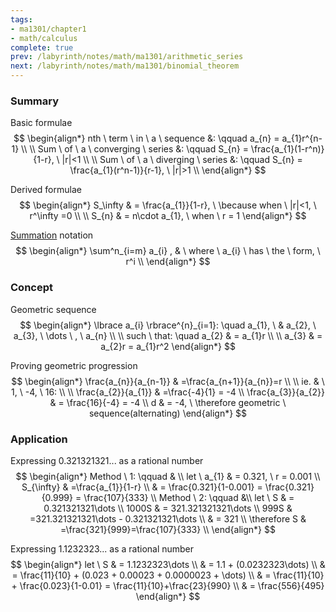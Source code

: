 ```yaml
---
tags:
- ma1301/chapter1
- math/calculus
complete: true
prev: /labyrinth/notes/math/ma1301/arithmetic_series
next: /labyrinth/notes/math/ma1301/binomial_theorem
---
```

   
### Summary
Basic formulae
$$
\begin{align*}
nth \ term \ in \ a \ sequence &: \qquad a_{n} = a_{1}r^{n-1} \\
\\
Sum \ of \ a \ converging \ series &: \qquad S_{n} = \frac{a_{1}(1-r^n)}{1-r}, \ |r|<1 \\
\\
Sum \ of \ a \ diverging \ series &: \qquad S_{n} = \frac{a_{1}(r^n-1)}{r-1}, \ |r|>1 \\
\end{align*}
$$

Derived formulae
$$
\begin{align*}
S_\infty & = \frac{a_{1}}{1-r}, \ \because when \ |r|<1, \ r^\infty =0 \\
\\
S_{n} & = n\cdot a_{1}, \ when \ r = 1
\end{align*}
$$

[Summation](/labyrinth/notes/math/math_fundementals/summation_notation) notation
$$
\begin{align*}
\sum^n_{i=m} a_{i} , & \ where \ a_{i} \ has \ the \ form, \ r^i \\
\end{align*}
$$
### Concept
Geometric sequence
$$
\begin{align*}
\lbrace a_{i} \rbrace^{n}_{i=1}: \quad a_{1}, \ & a_{2}, \ a_{3}, \ \dots \ , \ a_{n} \\
\\
such \ that: \quad a_{2} & = a_{1}r \\
\\
a_{3} & = a_{2}r = a_{1}r^2
\end{align*}
$$

Proving geometric progression
$$
\begin{align*}
\frac{a_{n}}{a_{n-1}} & =\frac{a_{n+1}}{a_{n}}=r \\
\\
ie. & \ 1, \ -4, \ 16: \\
\\
\frac{a_{2}}{a_{1}} & =\frac{-4}{1} = -4 \\
\frac{a_{3}}{a_{2}} & = \frac{16}{-4} = -4 \\
d & = -4, \ \therefore geometric \ sequence(alternating)
\end{align*}
$$
### Application
Expressing 0.321321321... as a rational number
$$
\begin{align*}
Method \ 1: \qquad & \\
let \ a_{1} & = 0.321, \ r = 0.001 \\
S_{\infty} & =\frac{a_{1}}{1-r} \\
& = \frac{0.321}{1-0.001} = \frac{0.321}{0.999} = \frac{107}{333}
\\
Method \ 2: \qquad &\\
let \ S & = 0.321321321\dots \\
1000S & = 321.321321321\dots  \\
999S & =321.321321321\dots - 0.321321321\dots \\
& = 321 \\
\therefore S & =\frac{321}{999}=\frac{107}{333} \\ 
\end{align*}
$$

Expressing 1.1232323... as a rational number
$$
\begin{align*}
let \ S & = 1.1232323\dots \\
& = 1.1 + (0.0232323\dots) \\
& = \frac{11}{10} + (0.023 + 0.00023 + 0.0000023 + \dots) \\
& = \frac{11}{10} + \frac{0.023}{1-0.01} = \frac{11}{10}+\frac{23}{990} \\
& = \frac{556}{495}
\end{align*}
$$